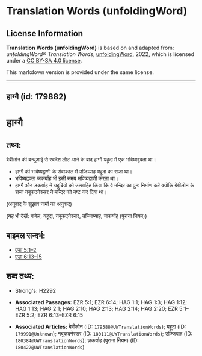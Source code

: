 # Translation Words (unfoldingWord)

## License Information

**Translation Words (unfoldingWord)** is based on and adapted from: _unfoldingWord® Translation Words_, [unfoldingWord](https://unfoldingword.org/utw), 2022, which is licensed under a [CC BY-SA 4.0 license](https://creativecommons.org/licenses/by-sa/4.0/legalcode.en).

This markdown version is provided under the same license.



--------------------------------

## हाग्गै (id: 179882)

हाग्गै
======

तथ्य:
-----

बेबीलोन की बन्धुआई से स्वदेश लौट आने के बाद हाग्गै यहूदा में एक भविष्यद्वक्ता था।

* हाग्गै की भविष्यद्वाणी के सेवाकाल में उजिय्याह यहूदा का राजा था।
* भविष्यद्वक्ता जकर्याह भी इसी समय भविष्यद्वाणी करता था।
* हाग्गै और जकर्याह ने यहूदियों को उत्साहित किया कि वे मन्दिर का पुनः निर्माण करें क्योंकि बेबीलोन के राजा नबूकदनेस्सर ने मन्दिर को नष्ट कर दिया था।

(अनुवाद के सुझाव नामों का अनुवाद)

(यह भी देखें: बाबेल, यहूदा, नबूकदनेस्सर, उज्जिय्याह, जकर्याह (पुराना नियम))

बाइबल सन्दर्भ:
--------------

* [एज्रा 5:1–2](https://ref.ly/Ezra5:1-Ezra5:2)
* [एज्रा 6:13–15](https://ref.ly/Ezra6:13-Ezra6:15)

शब्द तथ्य:
----------

* Strong's: H2292

* **Associated Passages:** EZR 5:1; EZR 6:14; HAG 1:1; HAG 1:3; HAG 1:12; HAG 1:13; HAG 2:1; HAG 2:10; HAG 2:13; HAG 2:14; HAG 2:20; EZR 5:1–EZR 5:2; EZR 6:13–EZR 6:15
* **Associated Articles:** बेबीलोन (ID: `179588@UWTranslationWords`); यहूदा (ID: `179991@Unknown`); नबूकदनेस्सर (ID: `180111@UWTranslationWords`); उज्जियाह (ID: `180384@UWTranslationWords`); ज़कर्याह (पुराना नियम) (ID: `180422@UWTranslationWords`)

